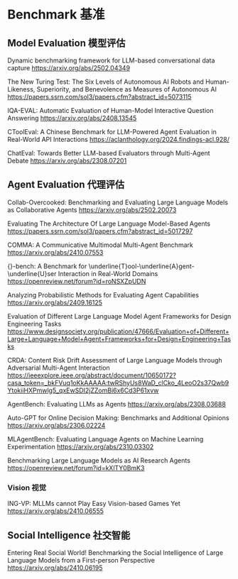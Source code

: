 # Benchmark 基准
## Model Evaluation 模型评估
Dynamic benchmarking framework for LLM-based conversational data capture
https://arxiv.org/abs/2502.04349

The New Turing Test: The Six Levels of Autonomous AI Robots and Human-Likeness, Superiority, and Benevolence as Measures of Autonomous AI
https://papers.ssrn.com/sol3/papers.cfm?abstract_id=5073115

IQA-EVAL: Automatic Evaluation of Human-Model Interactive Question Answering
https://arxiv.org/abs/2408.13545

CToolEval: A Chinese Benchmark for LLM-Powered Agent Evaluation in Real-World API Interactions
https://aclanthology.org/2024.findings-acl.928/

ChatEval: Towards Better LLM-based Evaluators through Multi-Agent Debate
https://arxiv.org/abs/2308.07201

## Agent Evaluation 代理评估

Collab-Overcooked: Benchmarking and Evaluating Large Language Models as Collaborative Agents
https://arxiv.org/abs/2502.20073

Evaluating The Architecture Of Large Language Model-Based Agents
https://papers.ssrn.com/sol3/papers.cfm?abstract_id=5017297

COMMA: A Communicative Multimodal Multi-Agent Benchmark
https://arxiv.org/abs/2410.07553

{}-bench: A Benchmark for \underline{T}ool-\underline{A}gent-\underline{U}ser Interaction in Real-World Domains
https://openreview.net/forum?id=roNSXZpUDN

Analyzing Probabilistic Methods for Evaluating Agent Capabilities
https://arxiv.org/abs/2409.16125

Evaluation of Different Large Language Model Agent Frameworks for Design Engineering Tasks
https://www.designsociety.org/publication/47666/Evaluation+of+Different+Large+Language+Model+Agent+Frameworks+for+Design+Engineering+Tasks

CRDA: Content Risk Drift Assessment of Large Language Models through Adversarial Multi-Agent Interaction
https://ieeexplore.ieee.org/abstract/document/10650172?casa_token=_bkFVuq1oKkAAAAA:twRShyUs8WaD_clCko_4LeoO2s37Qwb9YtokiiHXPmwlg5_qxEwSDI2jZZomBi6x6Cd3P61xvw

AgentBench: Evaluating LLMs as Agents
https://arxiv.org/abs/2308.03688

Auto-GPT for Online Decision Making: Benchmarks and Additional Opinions
https://arxiv.org/abs/2306.02224

MLAgentBench: Evaluating Language Agents on Machine Learning Experimentation
https://arxiv.org/abs/2310.03302

Benchmarking Large Language Models as AI Research Agents
https://openreview.net/forum?id=kXlTY0BmK3

### Vision 视觉
ING-VP: MLLMs cannot Play Easy Vision-based Games Yet
https://arxiv.org/abs/2410.06555

## Social Intelligence 社交智能
Entering Real Social World! Benchmarking the Social Intelligence of Large Language Models from a First-person Perspective
https://arxiv.org/abs/2410.06195
